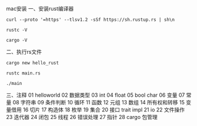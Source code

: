 
mac安装
一、安装rust编译器

```shell
curl --proto '=https' --tlsv1.2 -sSf https://sh.rustup.rs | sh\n

rustc -V

cargo -V
```


二、执行rs文件
```shell
cargo new hello_rust

rustc main.rs

./main
```

三、注释
01 helloworld
02  数据类型
03  int
04  float
05  bool char
06  变量
07  常量
08  字符串
09  条件判断
10  循环
11  函数
12  元组
13  数组
14  所有权和转移
15  变量借用
16  切片
17  构造体
18  枚举
19  集合
20  接口 trait impl
21  io
22  文件操作
23  迭代器
24  闭包
25  线程
26  错误处理
27 指针
28 cargo 包管理